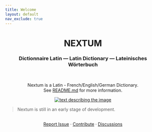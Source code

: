 ```yaml
---
title: Welcome
layout: default
nav_exclude: true
---
```


<h1 align="center">NEXTUM</h1>

<h3 align="center">Dictionnaire Latin — Latin Dictionary — Lateinisches Wörterbuch</h3>
<br>
<p align="center">Nextum is a Latin - French/English/German Dictionary. <br> See <a href="https://github.com/nextum/nextum.github.io">README.md</a> for more information.</p>

<p align="center">
<a href="https://github.com/nextum/nextum.github.io/tree/main/a-z">
<img src="https://img.shields.io/github/directory-file-count/nextum/nextum.github.io/a-z?label=Entries&style=for-the-badge" alt="text describing the image">
</a></p>

> Nextum is still in an early stage of development.

<div align="center">
  <p align="center">
    <br />
    <a href="https://github.com/nextum/nextum.github.io/issues/new">Report Issue</a>
    ·
    <a href="https://github.com/nextum/nextum.github.io/blob/main/CONTRIBUTE.md">Contribute</a>
    ·
    <a href="https://github.com/nextum/nextum.github.io/discussions">Discussions</a>
  </p>
</div>